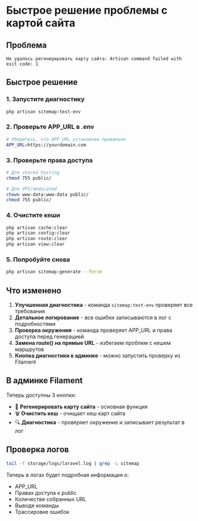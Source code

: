 # Быстрое решение проблемы с картой сайта

## Проблема
```
Не удалось регенерировать карту сайта: Artisan command failed with exit code: 1
```

## Быстрое решение

### 1. Запустите диагностику
```bash
php artisan sitemap:test-env
```

### 2. Проверьте APP_URL в .env
```bash
# Убедитесь, что APP_URL установлен правильно
APP_URL=https://yourdomain.com
```

### 3. Проверьте права доступа
```bash
# Для shared hosting
chmod 755 public/

# Для VPS/dedicated
chown www-data:www-data public/
chmod 755 public/
```

### 4. Очистите кеши
```bash
php artisan cache:clear
php artisan config:clear
php artisan route:clear
php artisan view:clear
```

### 5. Попробуйте снова
```bash
php artisan sitemap:generate --force
```

## Что изменено

1. **Улучшенная диагностика** - команда `sitemap:test-env` проверяет все требования
2. **Детальное логирование** - все ошибки записываются в лог с подробностями
3. **Проверка окружения** - команда проверяет APP_URL и права доступа перед генерацией
4. **Замена route() на прямые URL** - избегаем проблем с кешем маршрутов
5. **Кнопка диагностики в админке** - можно запустить проверку из Filament

## В админке Filament

Теперь доступны 3 кнопки:
- 🔄 **Регенерировать карту сайта** - основная функция
- 🗑️ **Очистить кеш** - очищает кеш карт сайта
- 🔍 **Диагностика** - проверяет окружение и записывает результат в лог

## Проверка логов
```bash
tail -f storage/logs/laravel.log | grep -i sitemap
```

Теперь в логах будет подробная информация о:
- APP_URL
- Правах доступа к public
- Количестве собранных URL
- Выводе команды
- Трассировке ошибок